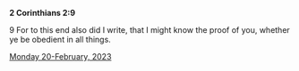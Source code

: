 **2 Corinthians 2:9**

9 For to this end also did I write, that I might know the proof of you, whether ye be obedient in all things.

[Monday 20-February, 2023](https://t.me/s/daily_scripture)
